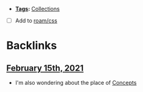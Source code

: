 - **[Tags](<Tags.md>):** [Collections](<Collections.md>)
- [ ] Add to [roam/css](<roam/css.md>)

# Backlinks
## [February 15th, 2021](<February 15th, 2021.md>)
- I'm also wondering about the place of [Concepts](<Concepts.md>)

